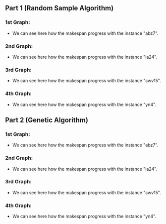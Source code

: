 ## Part 1 (Random Sample Algorithm)
### 1st Graph:
- We can see here how the makespan progress with the instance "abz7". 
### 2nd Graph:
- We can see here how the makespan progress with the instance "la24".
### 3rd Graph:
- We can see here how the makespan progress with the instance "swv15".
### 4th Graph:
- We can see here how the makespan progress with the instance "yn4".

## Part 2 (Genetic Algorithm)
### 1st Graph:
- We can see here how the makespan progress with the instance "abz7". 
### 2nd Graph:
- We can see here how the makespan progress with the instance "la24".
### 3rd Graph:
- We can see here how the makespan progress with the instance "swv15".
### 4th Graph:
- We can see here how the makespan progress with the instance "yn4".
